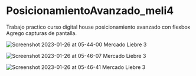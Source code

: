 # PosicionamientoAvanzado_meli4
Trabajo practico curso digital house posicionamiento avanzado con flexbox
Agrego capturas de pantalla.

![Screenshot 2023-01-26 at 05-44-00 Mercado Liebre 3](https://user-images.githubusercontent.com/92597147/214793304-d1b7a400-e9a7-4db9-ab80-808f1f928f45.png)

![Screenshot 2023-01-26 at 05-46-07 Mercado Liebre 3](https://user-images.githubusercontent.com/92597147/214793347-28bc3049-70c3-477d-9b65-6ca664be74bd.png)


![Screenshot 2023-01-26 at 05-46-41 Mercado Liebre 3](https://user-images.githubusercontent.com/92597147/214793376-14746324-2f44-44bc-b886-83c7f5e0e45b.png)


